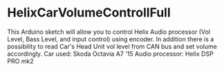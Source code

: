 # HelixCarVolumeControllFull
This Arduino sketch will allow you to control Helix Audio processor (Vol Level, Bass Level, and input control) using encoder.
In addition there is a possibility to read Car's Head Unit vol level from CAN bus and set volume accordingly.
Car used: Skoda Octavia A7 '15
Audio processor: Helix DSP PRO mk2
